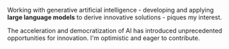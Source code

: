 Working with generative artificial intelligence - developing and applying **large language models** to derive innovative solutions - piques my interest.

The acceleration and democratization of AI has introduced unprecedented opportunities for innovation. I'm optimistic and eager to contribute.
